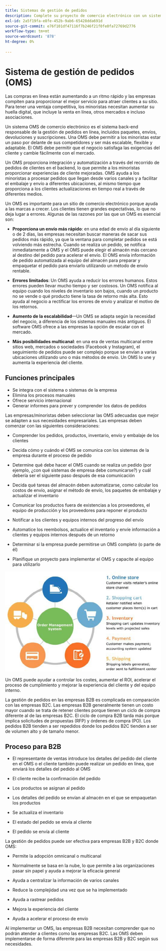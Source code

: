 ```yaml
---
title: Sistemas de gestión de pedidos
description: Complete su proyecto de comercio electrónico con un sistema para empaquetar, enviar y devolver.
exl-id: 2a5f19fa-e8fe-452b-9ab6-65428dda691d
source-git-commit: e76f101df47116f7b246f21f0fe0fa72769d2776
workflow-type: tm+mt
source-wordcount: '878'
ht-degree: 0%

---
```


# Sistema de gestión de pedidos (OMS)

Las compras en línea están aumentando a un ritmo rápido y las empresas compiten para proporcionar el mejor servicio para atraer clientes a su sitio. Para tener una ventaja competitiva, los minoristas necesitan aumentar su huella digital, que incluye la venta en línea, otros mercados e incluso asociaciones.

Un sistema OMS de comercio electrónico es el sistema back-end responsable de la gestión de pedidos en línea, incluidos paquetes, envíos, devoluciones y suscripciones. Una OMS debe permitir a los minoristas estar un paso por delante de sus competidores y ser más escalable, flexible y adaptable. El OMS debe permitir que el negocio satisfaga las exigencias del cliente y cambie fácilmente con el mercado.

Un OMS proporciona integración y automatización a través del recorrido de pedidos de clientes en el backend, lo que permite a los minoristas proporcionar experiencias de cliente mejoradas. OMS ayuda a los minoristas a procesar pedidos que llegan desde varios canales y a facilitar el embalaje y envío a diferentes ubicaciones, al mismo tiempo que proporciona a los clientes actualizaciones en tiempo real a través de diferentes medios.

Un OMS es importante para un sitio de comercio electrónico porque ayuda a las marcas a crecer. Los clientes tienen grandes expectativas, lo que no deja lugar a errores. Algunas de las razones por las que un OMS es esencial son:

- **Proporciona un envío más rápido**: en una edad de envío al día siguiente o de 2 días, las empresas necesitan buscar maneras de sacar sus pedidos más rápido, ya que la ventana para completar pedidos se está volviendo más estrecha. Cuando se realiza un pedido, se notifica inmediatamente a OMS y el OMS puede elegir el almacén más cercano al destino del pedido para acelerar el envío. El OMS envía información de pedido automatizada al equipo del almacén para preparar y empaquetar el pedido para enviarlo utilizando un método de envío rentable.

- **Errores limitados**: Un OMS ayuda a reducir los errores humanos. Estos errores pueden llevar mucho tiempo y ser costosos. Un OMS notifica al equipo cuando los niveles de inventario son bajos, cuando un producto no se vende o qué producto tiene la tasa de retorno más alta. Esto ayuda al negocio a rectificar los errores de envío y analizar el motivo de los retornos.

- **Aumento de la escalabilidad**—Un OMS se adapta según la necesidad del negocio, a diferencia de los sistemas manuales más antiguos. El software OMS ofrece a las empresas la opción de escalar con el mercado.

- **Más posibilidades multicanal**: en una era de ventas multicanal entre sitios web, mercados o sociedades (Facebook y Instagram), el seguimiento de pedidos puede ser complejo porque se envían a varias ubicaciones utilizando uno o más métodos de envío. Un OMS lo une y aumenta la experiencia del cliente.

## Funciones principales

- Se integra con el sistema o sistemas de la empresa
- Elimina los procesos manuales
- Ofrece servicio internacional
- Generar informes para prever y comprender los datos de pedidos

Las empresas/minoristas deben seleccionar las OMS adecuadas que mejor se adapten a sus necesidades empresariales. Las empresas deben comenzar con las siguientes consideraciones:

- Comprender los pedidos, productos, inventario, envío y embalaje de los clientes

- Decida cómo y cuándo el OMS se comunica con los sistemas de la empresa durante el proceso de pedido

- Determine qué debe hacer el OMS cuando se realiza un pedido (por ejemplo, ¿con qué sistemas de empresa debe comunicarse?) y cuál debería ser el siguiente paso después de esa comunicación

- Decida qué tareas del almacén deben automatizarse, como calcular los costos de envío, asignar el método de envío, los paquetes de embalaje y actualizar el inventario

- Comunicar los productos fuera de existencias a los proveedores, el equipo de producción y los proveedores para reponer el producto

- Notificar a los clientes y equipos internos del progreso del envío

- Automatice los reembolsos, actualice el inventario y envíe información a clientes y equipos internos después de un retorno

- Determinar si la empresa puede permitirse un OMS completo (o parte de él)

- Planifique un proyecto para implementar el OMS y capacite al equipo para utilizarlo

![Diagrama del sistema de gestión de pedidos](../../assets/playbooks/order-management-system.png)

Un OMS puede ayudar a controlar los costes, aumentar el ROI, acelerar el proceso de cumplimiento y mejorar la experiencia del cliente y del equipo interno.

La gestión de pedidos en las empresas B2B es complicada en comparación con las empresas B2C. Las empresas B2B generalmente tienen un costo mayor cuando se trata de retener clientes porque tienen un ciclo de compra diferente al de las empresas B2C. El ciclo de compra B2B tarda más porque implica solicitudes de propuestas (RFP) y órdenes de compra (PO). Los pedidos B2B tienden a ser repedidos donde los pedidos B2C tienden a ser de volumen alto y de tamaño menor.

## Proceso para B2B

- El representante de ventas introduce los detalles del pedido del cliente en el OMS o el cliente también puede realizar un pedido en línea, que enviará los detalles del pedido al OMS

- El cliente recibe la confirmación del pedido

- Los productos se asignan al pedido

- Los detalles del pedido se envían al almacén en el que se empaquetan los productos

- Se actualiza el inventario

- El estado del pedido se envía al cliente

- El pedido se envía al cliente

La gestión de pedidos puede ser efectiva para empresas B2B y B2C donde OMS:

- Permite la adopción omnicanal o multicanal

- Normalmente se basa en la nube, lo que permite a las organizaciones pasar sin papel y ayuda a mejorar la eficacia general

- Ayuda a centralizar la información de varios canales

- Reduce la complejidad una vez que se ha implementado

- Ayuda a rastrear pedidos

- Mejora la experiencia del cliente

- Ayuda a acelerar el proceso de envío

Al implementar un OMS, las empresas B2B necesitan comprender que no podrán atender a clientes como las empresas B2C. Las OMS deben implementarse de forma diferente para las empresas B2B y B2C según sus necesidades.
